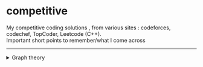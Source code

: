 # competitive
My competitive coding solutions , from various sites : codeforces, codechef, TopCoder, Leetcode (C++). <br>
Important short points to remember/what I come across


----

<details>
<summary>Graph theory</summary>
<br>
   
* Handshaking Lemma : <br>
    *  `Sum of Degrees of vertex = 2 * |Number of Edges| `
    * Number of vertexes with odd egrees will always be even.
</details>
